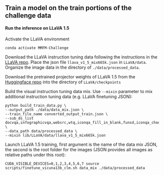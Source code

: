 ## Train a model on the train portions of the challenge data
#### Run the inference on LLaVA 1.5
Activate the LLaVA environment
```
conda activate MMFM-Challenge
```
Download the LLaVA instruction tuning data following the instructions in the [LLaVA repo](https://github.com/haotian-liu/LLaVA/tree/main?tab=readme-ov-file#visual-instruction-tuning). 
Place the json file `llava_v1_5_mix665k.json` in `LLaVA/data`. 
Organize the image data in the directory of `./data/processed_data`.

Download the pretrained projector weights of LLaVA 1.5 from the [Huggingface repo](https://huggingface.co/liuhaotian/llava-v1.5-mlp2x-336px-pretrain-vicuna-13b-v1.5) into the directory of `LLaVA/checkpoints`

Build the visual instruction tuning data mix. Use `--mixin` parameter to mix additional instruction tuning data (e.g. LLaVA finetuning JSON):
```
python build_train_data.py \
--output_path ./data/data_mix.json \
--train_file_name converted_output_train.json \
--sub_ds_list docvqa,infographicvqa,websrc,wtq,iconqa_fill_in_blank,funsd,iconqa_choose_txt,wildreceipt,textbookqa,tabfact \
--data_path data/processed_data \
--mixin lib/LLaVA/data/llava_v1_5_mix665k.json
```
Launch LLaVA 1.5 training, first argument is the name of the data mix JSON, the second is the root folder for the images (JSON provides all images as relative paths under this root):
```
CUDA_VISIBLE_DEVICES=0,1,2,3,4,5,6,7 source scripts/finetune_vicuna13b_clm.sh data_mix ./data/processed_data
```

